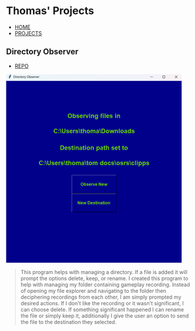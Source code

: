 # Thomas' Projects

- [HOME](index.html)
- [PROJECTS](index2.html)

## Directory Observer

* [REPO](https://github.com/BruzaTom/recording_helper)

![recoding helper](static/images/recording_helper/dosc_rs.png)

> This program helps with managing a directory. If a file is added it will prompt the options delete, keep, or rename. I created this program to help with managing my folder containing gameplay recording. Instead of opening my file explorer and navigating to the folder then deciphering recordings from each other, I am simply prompted my desired actions. If I don't like the recording or it wasn't significant, I can choose delete. If something significant happened I can rename the file or simply keep it, additionally I give the user an option to send the file to the destination they selected.